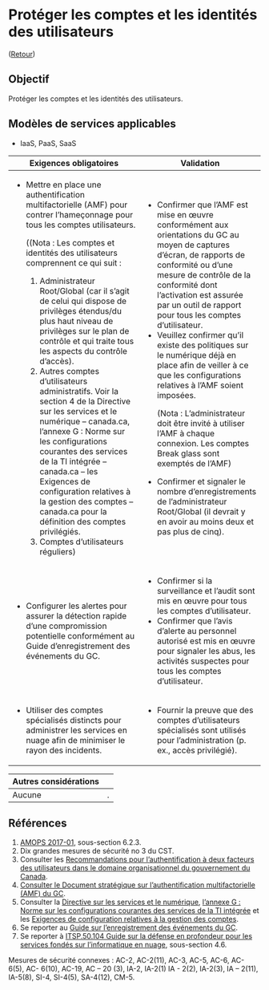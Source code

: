 # Protéger les comptes et les identités des utilisateurs

([Retour](../README.md))

## Objectif

Protéger les comptes et les identités des utilisateurs.

## Modèles de services applicables

- IaaS, PaaS, SaaS

| Exigences obligatoires                                                                                                                                                                                                                                                                                                                                                                                                                                                                                                                                                                                                                                                                                                                                                                                                                                          | Validation                                                                                                                                                                                                                                                                                                                                                                                                                                                                                                                                                                                                                                                                                                                                                  |
| --------------------------------------------------------------------------------------------------------------------------------------------------------------------------------------------------------------------------------------------------------------------------------------------------------------------------------------------------------------------------------------------------------------------------------------------------------------------------------------------------------------------------------------------------------------------------------------------------------------------------------------------------------------------------------------------------------------------------------------------------------------------------------------------------------------------------------------------------------------- | ----------------------------------------------------------------------------------------------------------------------------------------------------------------------------------------------------------------------------------------------------------------------------------------------------------------------------------------------------------------------------------------------------------------------------------------------------------------------------------------------------------------------------------------------------------------------------------------------------------------------------------------------------------------------------------------------------------------------------------------------------------- |
| <ul><li>Mettre en place une authentification multifactorielle (AMF) pour contrer l’hameçonnage pour tous les comptes utilisateurs.<p>((Nota : Les comptes et identités des utilisateurs comprennent ce qui suit :<ol><li>Administrateur Root/Global (car il s’agit de celui qui dispose de privilèges étendus/du plus haut niveau de privilèges sur le plan de contrôle et qui traite tous les aspects du contrôle d’accès).</li><li>Autres comptes d’utilisateurs administratifs. Voir la section 4 de la Directive sur les services et le numérique – canada.ca, l’annexe G : Norme sur les configurations courantes des services de la TI intégrée – canada.ca – les Exigences de configuration relatives à la gestion des comptes – canada.ca pour la définition des comptes privilégiés.</li><li>Comptes d’utilisateurs réguliers)</li></ol></p></li></ul> | <ul><li>Confirmer que l’AMF est mise en œuvre conformément aux orientations du GC au moyen de captures d’écran, de rapports de conformité ou d’une mesure de contrôle de la conformité dont l’activation est assurée par un outil de rapport pour tous les comptes d’utilisateur.</li><li>Veuillez confirmer qu’il existe des politiques sur le numérique déjà en place afin de veiller à ce que les configurations relatives à l’AMF soient imposées. <p>(Nota : L’administrateur doit être invité à utiliser l’AMF à chaque connexion. Les comptes Break glass sont exemptés de l’AMF)</p></li><li>Confirmer et signaler le nombre d’enregistrements de l’administrateur Root/Global (il devrait y en avoir au moins deux et pas plus de cinq).</li></ul> |
| <ul><li>Configurer les alertes pour assurer la détection rapide d’une compromission potentielle conformément au Guide d’enregistrement des événements du GC.</li></ul>                                                                                                                                                                                                                                                                                                                                                                                                                                                                                                                                                                                                                                                                                          | <ul><li>Confirmer si la surveillance et l’audit sont mis en œuvre pour tous les comptes d’utilisateur.</li><li>Confirmer que l’avis d’alerte au personnel autorisé est mis en œuvre pour signaler les abus, les activités suspectes pour tous les comptes d’utilisateur.</li></ul>                                                                                                                                                                                                                                                                                                                                                                                                                                                                          |
| <ul><li>Utiliser des comptes spécialisés distincts pour administrer les services en nuage afin de minimiser le rayon des incidents.</li></ul>                                                                                                                                                                                                                                                                                                                                                                                                                                                                                                                                                                                                                                                                                                                   | <ul><li>Fournir la preuve que des comptes d’utilisateurs spécialisés sont utilisés pour l’administration (p. ex., accès privilégié).</li></ul>                                                                                                                                                                                                                                                                                                                                                                                                                                                                                                                                                                                                              |

| Autres considérations |     |
| --------------------- | --- |
| Aucune                | .   |

## Références

1. [AMOPS 2017-01](https://www.canada.ca/en/treasury-board-secretariat/services/access-information-privacy/security-identity-management/direction-secure-use-commercial-cloud-services-spin.html), sous-section 6.2.3.
2. Dix grandes mesures de sécurité no 3 du CST.
3. Consulter les [Recommandations pour l’authentification à deux facteurs des utilisateurs dans le domaine organisationnel du gouvernement du Canada](https://intranet.canada.ca/wg-tg/rtua-rafu-eng.asp).
4. [Consulter le Document stratégique sur l’authentification multifactorielle (AMF) du GC](https://www.gcpedia.gc.ca/gcwiki/images/9/9e/GC_MFA_Strategy.pdf).
5. Consulter la [Directive sur les services et le numérique](https://www.tbs-sct.canada.ca/pol/doc-fra.aspx?id=32601), [l’annexe G : Norme sur les configurations courantes des services de la TI intégrée](https://www.tbs-sct.canada.ca/pol/doc-fra.aspx?id=32713) et les [Exigences de configuration relatives à la gestion des comptes](https://www.canada.ca/fr/gouvernement/systeme/gouvernement-numerique/politiques-normes/configurations-courantes-services-ti-integree/comptes.html).
6. Se reporter au [Guide sur l’enregistrement des événements du GC](https://www.gcpedia.gc.ca/gcwiki/images/e/e3/GC_Event_Logging_Strategy.pdf).
7. Se reporter à [ITSP.50.104 Guide sur la défense en profondeur pour les services fondés sur l’informatique en nuage](https://cyber.gc.ca/fr/orientation/guide-sur-la-defense-en-profondeur-pour-les-services-fondes-sur-linfonuagique-itsp50104), sous-section 4.6.

Mesures de sécurité connexes : AC-2, AC-2(11), AC-3, AC-5, AC-6, AC- 6(5), AC- 6(10), AC-19, AC – 20 (3), IA-2, IA-2(1)
IA - 2(2), IA-2(3), IA – 2(11), IA-5(8), SI-4, SI-4(5), SA-4(12), CM-5.
